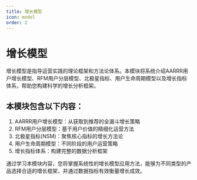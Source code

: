```yaml
---
title: 增长模型
icon: model
order: 2
---
```


# 增长模型

增长模型是指导运营实践的理论框架和方法论体系。本模块将系统介绍AARRR用户增长模型、RFM用户分层模型、北极星指标、用户生命周期模型以及增长指标体系，帮助您构建科学的增长分析框架。

## 本模块包含以下内容：

1. AARRR用户增长模型：从获取到推荐的全漏斗增长策略
2. RFM用户分层模型：基于用户价值的精细化运营方法
3. 北极星指标(NSM)：聚焦核心指标的增长方法论
4. 用户生命周期模型：不同阶段的用户运营策略
5. 增长指标体系：构建完整的数据分析框架

通过学习本模块内容，您将掌握系统性的增长模型应用方法，能够为不同类型的产品选择合适的增长框架，并通过数据指标有效衡量增长成效。


